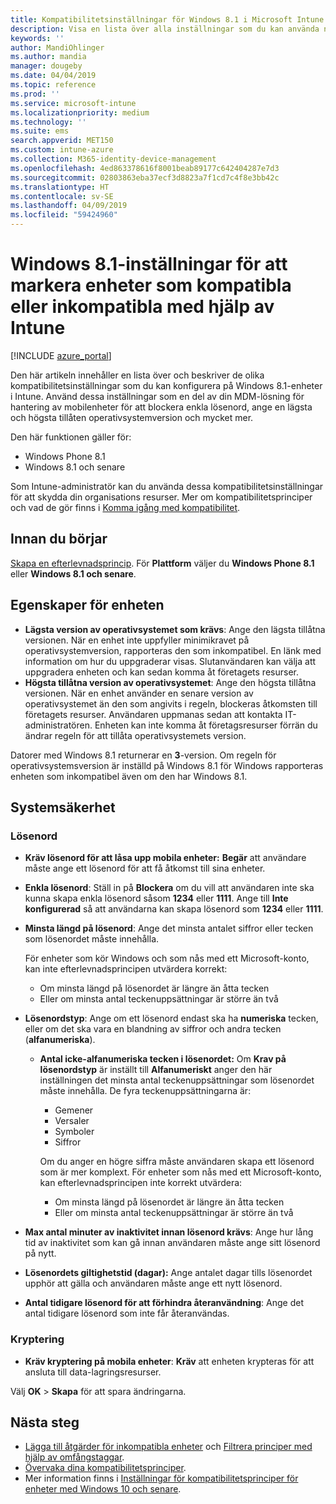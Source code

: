 ```yaml
---
title: Kompatibilitetsinställningar för Windows 8.1 i Microsoft Intune – Azure | Microsoft Docs
description: Visa en lista över alla inställningar som du kan använda när du konfigurerar kompatibilitet för Windows 8.1- och Windows Phone 8.1-enheter i Microsoft Intune. Kontrollera kompatibiliteten med den lägsta och högsta operativsystemversionen, ange begränsningar och längd för lösenord, aktivera kryptering för datalagring och mycket mer.
keywords: ''
author: MandiOhlinger
ms.author: mandia
manager: dougeby
ms.date: 04/04/2019
ms.topic: reference
ms.prod: ''
ms.service: microsoft-intune
ms.localizationpriority: medium
ms.technology: ''
ms.suite: ems
search.appverid: MET150
ms.custom: intune-azure
ms.collection: M365-identity-device-management
ms.openlocfilehash: 4ed863378616f8001beab89177c642404287e7d3
ms.sourcegitcommit: 02803863eba37ecf3d8823a7f1cd7c4f8e3bb42c
ms.translationtype: HT
ms.contentlocale: sv-SE
ms.lasthandoff: 04/09/2019
ms.locfileid: "59424960"
---
```

# <a name="windows-81-settings-to-mark-devices-as-compliant-or-not-compliant-using-intune"></a>Windows 8.1-inställningar för att markera enheter som kompatibla eller inkompatibla med hjälp av Intune

[!INCLUDE [azure_portal](./includes/azure_portal.md)]

Den här artikeln innehåller en lista över och beskriver de olika kompatibilitetsinställningar som du kan konfigurera på Windows 8.1-enheter i Intune. Använd dessa inställningar som en del av din MDM-lösning för hantering av mobilenheter för att blockera enkla lösenord, ange en lägsta och högsta tillåten operativsystemversion och mycket mer.

Den här funktionen gäller för:

- Windows Phone 8.1
- Windows 8.1 och senare

Som Intune-administratör kan du använda dessa kompatibilitetsinställningar för att skydda din organisations resurser. Mer om kompatibilitetsprinciper och vad de gör finns i [Komma igång med kompatibilitet](device-compliance-get-started.md).

## <a name="before-you-begin"></a>Innan du börjar

[Skapa en efterlevnadsprincip](create-compliance-policy.md#create-the-policy). För **Plattform** väljer du **Windows Phone 8.1** eller **Windows 8.1 och senare**.

## <a name="device-properties"></a>Egenskaper för enheten

- **Lägsta version av operativsystemet som krävs**: Ange den lägsta tillåtna versionen. När en enhet inte uppfyller minimikravet på operativsystemversion, rapporteras den som inkompatibel. En länk med information om hur du uppgraderar visas. Slutanvändaren kan välja att uppgradera enheten och kan sedan komma åt företagets resurser.
- **Högsta tillåtna version av operativsystemet**: Ange den högsta tillåtna versionen. När en enhet använder en senare version av operativsystemet än den som angivits i regeln, blockeras åtkomsten till företagets resurser. Användaren uppmanas sedan att kontakta IT-administratören. Enheten kan inte komma åt företagsresurser förrän du ändrar regeln för att tillåta operativsystemets version.

Datorer med Windows 8.1 returnerar en **3**-version. Om regeln för operativsystemsversion är inställd på Windows 8.1 för Windows rapporteras enheten som inkompatibel även om den har Windows 8.1.

## <a name="system-security"></a>Systemsäkerhet

### <a name="password"></a>Lösenord

- **Kräv lösenord för att låsa upp mobila enheter:** **Begär** att användare måste ange ett lösenord för att få åtkomst till sina enheter.
- **Enkla lösenord**: Ställ in på **Blockera** om du vill att användaren inte ska kunna skapa enkla lösenord såsom **1234** eller **1111**. Ange till **Inte konfigurerad** så att användarna kan skapa lösenord som **1234** eller **1111**.
- **Minsta längd på lösenord**: Ange det minsta antalet siffror eller tecken som lösenordet måste innehålla.

  För enheter som kör Windows och som nås med ett Microsoft-konto, kan inte efterlevnadsprincipen utvärdera korrekt:
  - Om minsta längd på lösenordet är längre än åtta tecken
  - Eller om minsta antal teckenuppsättningar är större än två

- **Lösenordstyp**: Ange om ett lösenord endast ska ha **numeriska** tecken, eller om det ska vara en blandning av siffror och andra tecken (**alfanumeriska**).
  
  - **Antal icke-alfanumeriska tecken i lösenordet:** Om **Krav på lösenordstyp** är inställt till **Alfanumeriskt** anger den här inställningen det minsta antal teckenuppsättningar som lösenordet måste innehålla. De fyra teckenuppsättningarna är:
    - Gemener
    - Versaler
    - Symboler
    - Siffror

    Om du anger en högre siffra måste användaren skapa ett lösenord som är mer komplext. För enheter som nås med ett Microsoft-konto, kan efterlevnadsprincipen inte korrekt utvärdera:

    - Om minsta längd på lösenordet är längre än åtta tecken
    - Eller om minsta antal teckenuppsättningar är större än två

- **Max antal minuter av inaktivitet innan lösenord krävs**: Ange hur lång tid av inaktivitet som kan gå innan användaren måste ange sitt lösenord på nytt.
- **Lösenordets giltighetstid (dagar):** Ange antalet dagar tills lösenordet upphör att gälla och användaren måste ange ett nytt lösenord.
- **Antal tidigare lösenord för att förhindra återanvändning**: Ange det antal tidigare lösenord som inte får återanvändas.

### <a name="encryption"></a>Kryptering

- **Kräv kryptering på mobila enheter**: **Kräv** att enheten krypteras för att ansluta till data-lagringsresurser.

Välj **OK** > **Skapa** för att spara ändringarna.

## <a name="next-steps"></a>Nästa steg

- [Lägga till åtgärder för inkompatibla enheter](actions-for-noncompliance.md) och [Filtrera principer med hjälp av omfångstaggar](scope-tags.md).
- [Övervaka dina kompatibilitetsprinciper](compliance-policy-monitor.md).
- Mer information finns i [Inställningar för kompatibilitetsprinciper för enheter med Windows 10 och senare](compliance-policy-create-windows.md).